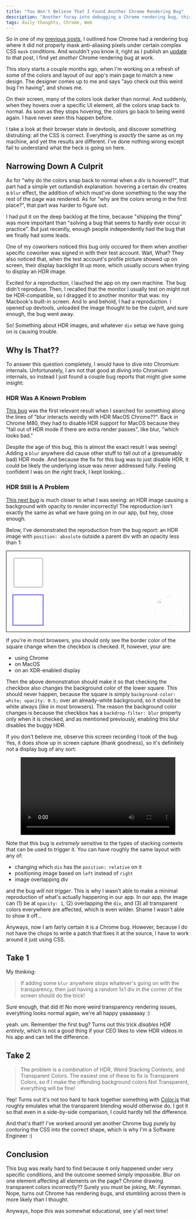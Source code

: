 ```yaml
---
title: "You Won't Believe That I Found Another Chrome Rendering Bug"
description: "Another foray into debugging a Chrome rendering bug, this time with extra platform-specific goodness!"
tags: daily thoughts, Chrome, Web
---
```


So in one of my [previous
posts](/posts/2023-12-28-i-think-i-found-a-webkit-bug.html), I outlined how
Chrome had a rendering bug where it did not properly mask anti-aliasing pixels
under certain complex CSS `mask` conditions. And wouldn't you know it, right as
I publish an [update](/posts/2024-03-15-working-around-a-webkit-bug.html) to
that post, I find yet _another_ Chrome rendering bug at work.

This story starts a couple months ago, when I'm working on a refresh of some of
the colors and layout of our app's main page to match a new design. The designer
comes up to me and says "ayo check out this weird bug I'm having", and shows me.

On their screen, many of the colors look darker than normal. And suddenly, when they
hovers over a specific UI element, all the colors snap back to normal. As soon
as they stops hovering, the colors go back to being weird again. I have never seen
this happen before.

I take a look at their browser state in devtools, and discover something
distrubing: all the CSS is correct. Everything is _exactly_ the same as on my
machine, and yet the results are different. I've done nothing wrong except fail
to understand what the heck is going on here.

## Narrowing Down A Culprit

As for "why do the colors snap back to normal when a div is hovered?", that part
had a simple yet outlandish explanation: hovering a certain div creates a
`blur` effect, the addition of which must've done something to the way the rest
of the page was rendered. As for "why are the colors wrong in the first place?",
that part was harder to figure out.

I had put it on the deep backlog at the time, because "shipping the thing" was
more important than "solving a bug that seems to hardly ever occur in practice".
But just recently, enough people independently had the bug that we finally had
some leads.

One of my coworkers noticed this bug only occured for them when another specific
coworker was signed in with their test account. Wait, What? They also noticed
that, when the test account's profile picture showed up on screen, their display
backlight lit up more, which usually occurs when trying to display an HDR image.

Excited for a reproduction, I lauched the app on my own machine. The bug didn't
reproduce. Then, I recalled that the monitor I usually test on might not be
HDR-compatible, so I dragged it to another monitor that was: my Macbook's
built-in screen. And lo and behold, I had a reproduction. I opened up devtools,
unloaded the image thought to be the culprit, and sure enough, the bug went
away.

So! Something about HDR images, and whatever `div` setup we have going on is
causing trouble.

## Why Is That??

To answer this question completely, I would have to dive into Chromium
internals. Unfortunately, I am not that good at diving into Chromium internals,
so instead I just found a couple bug reports that might give some insight:

### HDR Was A Known Problem

[This bug](https://issues.chromium.org/issues/40114989) was the first relevant
result when I searched for something along the lines of "blur interacts weirdly
with HDR MacOS Chrome??". Back in Chrome M80, they had to disable HDR support
for MacOS because they "fall out of HDR mode if there are extra render passes",
like blur, "which looks bad."

Despite the age of this bug, this is almost the exact result I was seeing!
Adding a `blur` anywhere did cause other stuff to fall out of a (presumably bad)
HDR mode. And because the fix for this bug was to just disable HDR, it could be
likely the underlying issue was never addressed fully. Feeling confident I was
on the right track, I kept looking...

### HDR Still Is A Problem

[This next bug](https://issuetracker.google.com/issues/325133349) is much closer
to what I was seeing: an HDR image causing a background with opacity to render
incorrectly! The reproduction isn't exactly the same as what we have going on in
our app, but hey, close enough.

Below, I've demonstrated the reproduction from the bug report: an HDR image with
`position: absolute` outside a parent div with an opacity less than 1:

<style>
  .outer {
    border: 1px solid black;
    padding: 1rem;
    display: flex;
    gap: 1rem;
    flex-direction: column;
    position: relative;
  }
  .outer .inner {
    width: 80px;
    height: 80px;
  }
  .inner.container {
    border: 3px solid blue;
    opacity: 0.5;
    background-color: white;
  }
  .inner.trigger:checked {
    backdrop-filter: blur(24px);
  }
  .inner.trigger:checked ~ .inner.container {
    border-color: red;
  }
  img.round {
    width: 80px;
    aspect-ratio: 1 / 1;
    position: absolute;
    bottom: 1rem;
    right: 1rem;
    object-fit: contain;
    border-radius: 50%;
  }
</style>
<p>
<div class="outer">
  <input type="checkbox" class="inner trigger">
  <div class="inner container">
    <img class="round" src="https://static.duvallj.pw/2024-03-20/dog.jpg">
  </div>
</div>
</p>

If you're in most browsers, you should only see the border color of the square
change when the checkbox is checked. If, however, your are:

- using Chrome
- on MacOS
- on an XDR-enabled display

Then the above demonstration should make it so that checking the checkbox also
changes the background color of the lower square. This should never happen,
because the square is simply `background-color: white; opacity: 0.5;` over an
already-white background, so it should be white always (like in most browsers).
The reason the background color changes is because the checkbox has a
`backdrop-filter: blur` property only when it is checked, and as mentioned
previously, enabling this blur disables the buggy HDR.

If you don't believe me, observe this screen recording I took of the bug. Yes,
it does show up in screen capture (thank goodness), so it's definitely not a
display bug of any sort:

<figure>
<video controls src="https://static.duvallj.pw/2024-03-20/bug.mov" style="width: 100%">
<figcaption>Video showing a recreation of the bug</figcaption>
</figure>

Note that this bug is _extremely_ sensitive to the types of stacking contexts
that can be used to trigger it. You can have roughly the same layout with any of:

- changing which `div` has the `position: relative` on it
- positioning image based on `left` instead of `right`
- image overlapping div

and the bug _will not trigger_. This is why I wasn't able to make a minimal
reproduction of what's actually happening in our app. In our app, the
image can (1) be at `opacity: 1`, (2) overlapping the `div`, and (3) all
transparent colors everywhere are affected, which is even wilder. Shame I wasn't
able to show it off...

Anyways, now I am fairly certain it is a Chrome bug. However, because I do not
have the chops to write a patch that fixes it at the source, I have to work
around it just using CSS.

## Take 1

My thinking:

> If adding some `blur` anywhere stops whatever's going on with the
> transparency, then just having a random 1x1 div in the corner of the screen
> should do the trick!

Sure enough, that did it! No more weird transparency rendering issues,
everything looks normal again, we're all happy yaaaaaaay :)

yeah. um. Remember the first bug? Turns out this trick _disables HDR entirely_,
which is not a good thing if your CEO likes to view HDR videos in his app and
can tell the difference.

## Take 2

> The problem is a combination of HDR, Weird Stacking Contexts, and Transparent
> Colors. The easiest one of these to fix is Transparent Colors, so if I make the
> offending background colors Not Transparent, everything will be fine!

Yep! Turns out it's not too hard to hack together something with
[Color.js](https://colorjs.io) that roughly emulates what the transparent
blending would otherwise do. I got it so that even in a side-by-side comparison,
I could hardly tell the difference.

And that's that!! I've worked around yet another Chrome bug purely by contoring
the CSS into the correct shape, which is why I'm a Software Engineer :)

## Conclusion

This bug was really hard to find because it only happened under very specific
conditions, and the outcome seemed simply impossible. Blur on one element
affecting all elements on the page? Chrome drawing transparent colors
incorrectly?? Surely you must be joking, Mr. Feynman. Nope, turns out Chrome has
rendering bugs, and stumbling across them is more likely than I thought.

Anyways, hope this was somewhat educational, see y'all next time!
